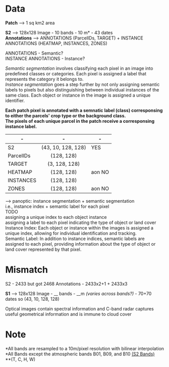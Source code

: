 # Data
__Patch__ --> 1 sq km2 area<br>

__S2__ --> 128x128 Image - 10 bands - 10 m* - 43 dates<br>
__Annotations__ --> ANNOTATIONS (ParcelIDs, TARGET) + INSTANCE ANNOTATIONS (HEATMAP, INSTANCES, ZONES)<br>

ANNOTATIONS - Semantic?<br>
INSTANCE ANNOTATIONS - Instance?

_Semantic segmentation_ involves classifying each pixel in an image into predefined classes or categories. Each pixel is assigned a label that represents the category it belongs to.<br>
_Instance segmentation_ goes a step further by not only assigning semantic labels to pixels but also distinguishing between individual instances of the same class. Each object or instance in the image is assigned a unique identifier.

__Each patch pixel is annotated with a semnatic label (class) corresponsing to either the parcels' crop type or the background class.__ <br>
__The pixels of each unique parcel in the patch receive a corresponsing instance label.__

| -         | -                  | -       |       
|-----------|:------------------:|---------|
| S2        | (43, 10, 128, 128) | YES     |
| ParcelIDs | (128, 128)         |
| TARGET    | (3, 128, 128)      |
| HEATMAP   | (128, 128)         | aon NO  |
| INSTANCES | (128, 128)         | 
| ZONES     | (128, 128)         | aon NO  |

--> panoptic: instance segmentation + semantic segmentation<br>
i.e., instance index + semantic label for each pixel<br>
TODO<br>
assigning a unique index to each object instance<br>
assigning a label to each pixel indicating the type of object or land cover<br>
Instance Index: Each object or instance within the images is assigned a unique index, allowing for individual identification and tracking.<br>
Semantic Label: In addition to instance indices, semantic labels are assigned to each pixel, providing information about the type of object or land cover represented by that pixel.<br>

# Mismatch
S2 - 2433 but got 2468
Annotations - 2433x2+1 + 2433x3


__S1__ --> 128x128 Image - __ bands - __m _(varies across bands?)_ - 70+70 dates so (43, 10, 128, 128)


Optical images contain spectral information and C-band radar captures useful geometrical information and is immune to cloud cover<br>






# Note
*All bands are resampled to a 10m/pixel resolution with bilinear interpolation<br>
*All Bands except the atmospheric bands B01, B09, and B10 [(S2 Bands)](https://content.satimagingcorp.com/media2/filer_public_thumbnails/filer_public/44/9c/449caa01-64b9-417f-9547-964b66465554/cms_page_media1530image001.png__525.0x426.0_q85_subsampling-2.jpg)<br>
**(T, C, H, W)

